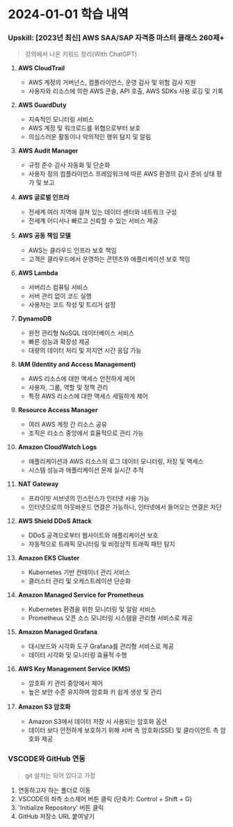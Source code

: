 # 2024-01-01 학습 내역

### Upskill: [2023년 최신] AWS SAA/SAP 자격증 마스터 클래스 260제+
> 강의에서 나온 키워드 정리(With ChatGPT)

1. **AWS CloudTrail**
   - AWS 계정의 거버넌스, 컴플라이언스, 운영 감사 및 위험 감사 지원
   - 사용자와 리소스에 의한 AWS 콘솔, API 호출, AWS SDKs 사용 로깅 및 기록

2. **AWS GuardDuty**
   - 지속적인 모니터링 서비스
   - AWS 계정 및 워크로드를 위협으로부터 보호
   - 의심스러운 활동이나 악의적인 행위 탐지 및 알림

3. **AWS Audit Manager**
   - 규정 준수 감사 자동화 및 단순화
   - 사용자 정의 컴플라이언스 프레임워크에 따른 AWS 환경의 감사 준비 상태 평가 및 보고

4. **AWS 글로벌 인프라**
   - 전세계 여러 지역에 걸쳐 있는 데이터 센터와 네트워크 구성
   - 전세계 어디서나 빠르고 신뢰할 수 있는 서비스 제공

5. **AWS 공동 책임 모델**
   - AWS는 클라우드 인프라 보호 책임
   - 고객은 클라우드에서 운영하는 콘텐츠와 애플리케이션 보호 책임

6. **AWS Lambda**
   - 서버리스 컴퓨팅 서비스
   - 서버 관리 없이 코드 실행
   - 사용자는 코드 작성 및 트리거 설정

7. **DynamoDB**
   - 완전 관리형 NoSQL 데이터베이스 서비스
   - 빠른 성능과 확장성 제공
   - 대량의 데이터 처리 및 저지연 시간 응답 가능

8. **IAM (Identity and Access Management)**
   - AWS 리소스에 대한 액세스 안전하게 제어
   - 사용자, 그룹, 역할 및 정책 관리
   - 특정 AWS 리소스에 대한 액세스 세밀하게 제어

9. **Resource Access Manager**
   - 여러 AWS 계정 간 리소스 공유
   - 조직은 리소스 중앙에서 효율적으로 관리 가능

10. **Amazon CloudWatch Logs**
    - 애플리케이션과 AWS 리소스의 로그 데이터 모니터링, 저장 및 액세스
    - 시스템 성능과 애플리케이션 문제 실시간 추적

11. **NAT Gateway**
    - 프라이빗 서브넷의 인스턴스가 인터넷 사용 가능
    - 인터넷으로의 아웃바운드 연결은 가능하나, 인터넷에서 들어오는 연결은 차단

12. **AWS Shield DDoS Attack**
    - DDoS 공격으로부터 웹사이트와 애플리케이션 보호
    - 자동적으로 트래픽 모니터링 및 비정상적 트래픽 패턴 탐지

13. **Amazon EKS Cluster**
    - Kubernetes 기반 컨테이너 관리 서비스
    - 클러스터 관리 및 오케스트레이션 단순화

14. **Amazon Managed Service for Prometheus**
    - Kubernetes 환경을 위한 모니터링 및 알람 서비스
    - Prometheus 오픈 소스 모니터링 시스템을 관리형 서비스로 제공

15. **Amazon Managed Grafana**
    - 대시보드와 시각화 도구 Grafana를 관리형 서비스로 제공
    - 데이터 시각화 및 모니터링 효율적 수행

16. **AWS Key Management Service (KMS)**
    - 암호화 키 관리 중앙에서 제어
    - 높은 보안 수준 유지하며 암호화 키 쉽게 생성 및 관리

17. **Amazon S3 암호화**
    - Amazon S3에서 데이터 저장 시 사용되는 암호화 옵션
    - 데이터 보다 안전하게 보호하기 위해 서버 측 암호화(SSE) 및 클라이언트 측 암호화 제공

### VSCODE와 GitHub 연동
> git 설치는 되어 있다고 가정
1. 연동하고자 하는 폴더로 이동
2. VSCODE의 좌측 소스제어 버튼 클릭 (단축키: Control + Shift + G)
3. 'Initialize Repository' 버튼 클릭
4. GitHub 저장소 URL 붙여넣기
